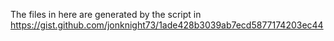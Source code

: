 The files in here are generated by the script in https://gist.github.com/jonknight73/1ade428b3039ab7ecd5877174203ec44